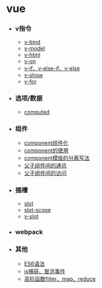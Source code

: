 # vue
- ### v指令
  - [v-bind](v/v-bind.md)
  - [v-model](v/v-model.md)
  - [v-html](v/v-html.md)
  - [v-on](v/v-on.md)
  - [v-if、v-else-if、v-else](v/v-if.md)
  - [v-show](v/v-show.md)
  - [v-for](v/v-for.md)

- ### 选项/数据
  - [computed](v/computed.md)
- ### 组件
  - [component组件化](v/component组件化.md)
  - [component的使用](v/component的使用.md)
  - [component模版的分离写法](v/component分离写法.md)
  - [父子组件间的通讯](v/父子组件的通信.md)
  - [父子组件间的访问](v/父子组件的访问.md)
- ### 插槽
  - [slot](v/slot.md)
  - [slot-scope](v/slot-scope.md)
  - [v-slot](v/v-slot.md)
- ### webpack

- ### 其他
  - [ES6语法](v/ES6.md)
  - [js捕获、冒泡事件](v/jsBubble.md)
  - [高阶函数filter、map、reduce](v/高阶函数.md)